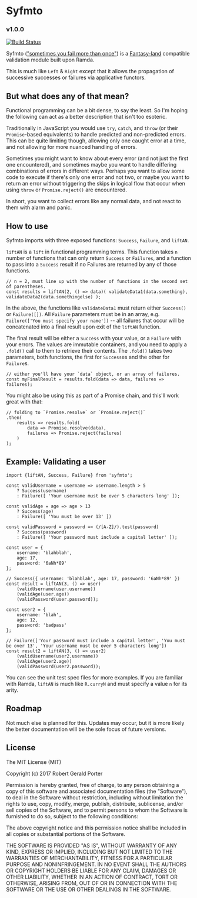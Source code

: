 # Syfmto
### v1.0.0
[![Build Status](https://travis-ci.org/rgeraldporter/syfmto.svg?branch=master)](https://travis-ci.org/rgeraldporter/syfmto)

Syfmto (["sometimes you fail more than once"](http://robotlolita.me/2013/12/08/a-monad-in-practicality-first-class-failures.html#sometimes-you-fail-more-than-once)) is a [Fantasy-land](https://github.com/fantasyland/fantasy-land) compatible validation module built upon Ramda.

This is much like `Left` & `Right` except that it allows the propagation of successive successes or failures via applicative functors.

## But what does any of that mean?

Functional programming can be a bit dense, to say the least. So I'm hoping the following can act as a better description that isn't too esoteric.

Traditionally in JavaScript you would use `try`, `catch`, and `throw` (or their `Promise`-based equivalents) to handle predicted and non-predicted errors. This can be quite limiting though, allowing only one caught error at a time, and not allowing for more nuanced handling of errors.

Sometimes you might want to know about every error (and not just the first one encountered), and sometimes maybe you want to handle differing combinations of errors in different ways. Perhaps you want to allow some code to execute if there's only one error and not two, or maybe you want to return an error without triggering the skips in logical flow that occur when using `throw` or `Promise.reject()` are encountered.

In short, you want to collect errors like any normal data, and not react to them with alarm and panic.

## How to use

Syfmto imports with three exposed functions: `Success`, `Failure`, and `liftAN`.

`liftAN` is a `lift` in functional programming terms. This function takes `n` number of functions that can only return `Success` or `Failures`, and a function to pass into a `Success` result if no Failures are returned by any of those functions.

```
// n = 2, must line up with the number of functions in the second set of parentheses.
const results = liftAN(2, () => data)( validateData1(data.something), validateData2(data.somethingelse) );
```

In the above, the functions like `validateData1` must return either `Success()` or `Failure([])`. All `Failure` parameters must be in an array, e.g. `Failure(['You must specify your name'])` -- all failures that occur will be concatenated into a final result upon exit of the `liftAN` function.

The final result will be either a `Success` with your value, or a `Failure` with your errors. The values are immutable containers, and you need to apply a `.fold()` call to them to retrieve their contents. The `.fold()` takes two parameters, both functions, the first for `Success`es and the other for `Failure`s.

```
// either you'll have your `data` object, or an array of failures.
const myFinalResult = results.fold(data => data, failures => failures);
```
You might also be using this as part of a Promise chain, and this'll work great with that:

```
// folding to `Promise.resolve` or `Promise.reject()`
.then(
    results => results.fold(
        data => Promise.resolve(data),
        failures => Promise.reject(failures)
    )
);
```

## Example: Validating a user

```
import {liftAN, Success, Failure} from 'syfmto';

const validUsername = username => username.length > 5
    ? Success(username)
    : Failure([ 'Your username must be over 5 characters long' ]);
    
const validAge = age => age > 13
    ? Success(age)
    : Failure([ 'You must be over 13' ])

const validPassword = password => (/[A-Z]/).test(password)
    ? Success(password)
    : Failure([ 'Your password must include a capital letter' ]);

const user = {
    username: 'blahblah',
    age: 17,
    password: '6aNh*89'
};

// Success({ username: 'blahblah', age: 17, password: '6aNh*89' })
const result = liftAN(3, () => user)
    (validUsername(user.username))
    (validAge(user.age))
    (validPassword(user.password));

const user2 = {
    username: 'blah',
    age: 12,
    password: 'badpass'
};

// Failure(['Your password must include a capital letter', 'You must be over 13', 'Your username must be over 5 characters long'])
const result2 = liftAN(3, () => user2)
    (validUsername(user2.username))
    (validAge(user2.age))
    (validPassword(user2.password));
```

You can see the unit test spec files for more examples. If you are familiar with Ramda, `liftAN` is much like `R.curryN` and must specify a value `n` for its arity.

## Roadmap

Not much else is planned for this. Updates may occur, but it is more likely the better documentation will be the sole focus of future versions.

## License

The MIT License (MIT)

Copyright (c) 2017 Robert Gerald Porter

Permission is hereby granted, free of charge, to any person obtaining a copy
of this software and associated documentation files (the "Software"), to deal
in the Software without restriction, including without limitation the rights
to use, copy, modify, merge, publish, distribute, sublicense, and/or sell
copies of the Software, and to permit persons to whom the Software is
furnished to do so, subject to the following conditions:

The above copyright notice and this permission notice shall be included in
all copies or substantial portions of the Software.

THE SOFTWARE IS PROVIDED "AS IS", WITHOUT WARRANTY OF ANY KIND, EXPRESS OR
IMPLIED, INCLUDING BUT NOT LIMITED TO THE WARRANTIES OF MERCHANTABILITY,
FITNESS FOR A PARTICULAR PURPOSE AND NONINFRINGEMENT. IN NO EVENT SHALL THE
AUTHORS OR COPYRIGHT HOLDERS BE LIABLE FOR ANY CLAIM, DAMAGES OR OTHER
LIABILITY, WHETHER IN AN ACTION OF CONTRACT, TORT OR OTHERWISE, ARISING FROM,
OUT OF OR IN CONNECTION WITH THE SOFTWARE OR THE USE OR OTHER DEALINGS IN
THE SOFTWARE.
